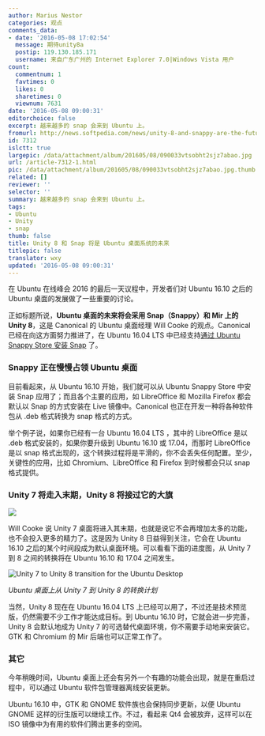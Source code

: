 ```yaml
---
author: Marius Nestor
categories: 观点
comments_data:
- date: '2016-05-08 17:02:54'
  message: 期待unity8a
  postip: 119.130.185.171
  username: 来自广东广州的 Internet Explorer 7.0|Windows Vista 用户
count:
  commentnum: 1
  favtimes: 0
  likes: 0
  sharetimes: 0
  viewnum: 7631
date: '2016-05-08 09:00:31'
editorchoice: false
excerpt: 越来越多的 snap 会来到 Ubuntu 上。
fromurl: http://news.softpedia.com/news/unity-8-and-snappy-are-the-future-of-the-ubuntu-desktop-after-ubuntu-16-10-503735.shtml
id: 7312
islctt: true
largepic: /data/attachment/album/201605/08/090033vtsobht2sjz7abao.jpg
url: /article-7312-1.html
pic: /data/attachment/album/201605/08/090033vtsobht2sjz7abao.jpg.thumb.jpg
related: []
reviewer: ''
selector: ''
summary: 越来越多的 snap 会来到 Ubuntu 上。
tags:
- Ubuntu
- Unity
- snap
thumb: false
title: Unity 8 和 Snap 将是 Ubuntu 桌面系统的未来
titlepic: false
translator: wxy
updated: '2016-05-08 09:00:31'
---
```


在 Ubuntu 在线峰会 2016 的最后一天议程中，开发者们对 Ubuntu 16.10 之后的 Ubuntu 桌面的发展做了一些重要的讨论。


正如标题所说，**Ubuntu 桌面的未来将会采用 Snap（Snappy）和 Mir 上的 Unity 8**，这是 Canonical 的 Ubuntu 桌面经理 Will Cooke 的观点。Canonical 已经在向这方面努力推进了，在 Ubuntu 16.04 LTS 中已经支持[通过 Ubuntu Snappy Store 安装 Snap](/article-7220-1.html) 了。


### Snappy 正在慢慢占领 Ubuntu 桌面


目前看起来，从 Ubuntu 16.10 开始，我们就可以从 Ubuntu Snappy Store 中安装 Snap 应用了；而且各个主要的应用，如 LibreOffice 和 Mozilla Firefox 都会默认以 Snap 的方式安装在 Live 镜像中。Canonical 也正在开发一种将各种软件包从 .deb 格式转换为 snap 格式的方式。


举个例子说，如果你已经有一台 Ubuntu 16.04 LTS ，其中的 LibreOffice 是以 .deb 格式安装的，如果你要升级到 Ubuntu 16.10 或 17.04，而那时 LibreOffice 是以 snap 格式出现的，这个转换过程将是平滑的，你不会丢失任何配置。至少，关键性的应用，比如 Chromium、LibreOffice 和 Firefox 到时候都会只以 snap 格式提供。


### Unity 7 将走入末期，Unity 8 将接过它的大旗


![](/data/attachment/album/201605/08/090033vtsobht2sjz7abao.jpg)


Will Cooke 说 Unity 7 桌面将进入其末期，也就是说它不会再增加太多的功能，也不会投入更多的精力了。这是因为 Unity 8 日益得到关注，它会在 Ubuntu 16.10 之后的某个时间段成为默认桌面环境。可以看看下面的进度图，从 Unity 7 到 8 之间的转换将在 Ubuntu 16.10 和 17.04 之间发生。


![Unity 7 to Unity 8 transition for the Ubuntu Desktop](/data/attachment/album/201605/08/090033jqh5nauqac8xghi8.jpg "Unity 7 to Unity 8 transition for the Ubuntu Desktop")


 *Ubuntu 桌面上从 Unity 7 到 Unity 8 的转换计划*


当然，Unity 8 现在在 Ubuntu 16.04 LTS 上已经可以用了，不过还是技术预览版，仍然需要不少工作才能达成目标。到 Ubuntu 16.10 时，它就会进一步完善，Unity 8 会默认地成为 Unity 7 的可选替代桌面环境，你不需要手动地来安装它。GTK 和 Chromium 的 Mir 后端也可以正常工作了。


### 其它


今年稍晚时间，Ubuntu 桌面上还会有另外一个有趣的功能会出现，就是在重启过程中，可以通过 Ubuntu 软件包管理器离线安装更新。


Ubuntu 16.10 中，GTK 和 GNOME 软件族也会保持同步更新，以便 Ubuntu GNOME 这样的衍生版可以继续工作。不过，看起来 Qt4 会被放弃，这样可以在 ISO 镜像中为有用的软件们腾出更多的空间。